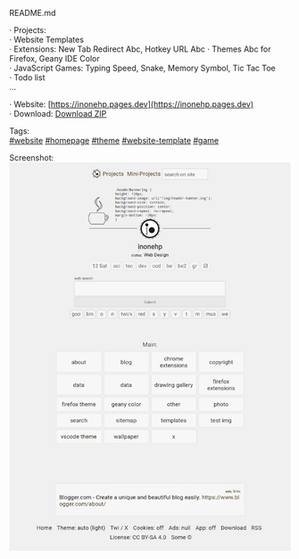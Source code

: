 README.md

· Projects:  
· Website Templates  
· Extensions: New Tab Redirect Abc, Hotkey URL Abc 
· Themes Abc for Firefox, Geany IDE Color  
· JavaScript Games: Typing Speed, Snake, Memory Symbol, Tic Tac Toe  
· Todo list  
...  


· Website: [https://inonehp.pages.dev](https://inonehp.pages.dev)  
· Download: [Download ZIP](https://github.com/inonehp/inonehp.pages.dev/archive/refs/heads/main.zip)  

Tags:  
[#website](https://github.com/topics/website?s=updated)
[#homepage](https://github.com/topics/homepage?s=updated)
[#theme](https://github.com/topics/theme?s=updated)
[#website-template](https://github.com/topics/website-template?s=updated)
[#game](https://github.com/topics/game?s=updated)

  
Screenshot:  
![screenshot](/img/screenshot.png)  
 
